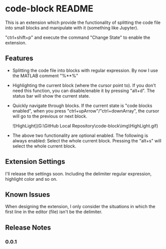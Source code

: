 # code-block README

This is an extension which provide the functionality of splitting the code file into small blocks and manipulate with it (something like Jupyter).

"ctrl+shift+p" and execute the command "Change State" to enable the extension.

## Features

- Splitting the code file into blocks with regular expression. By now I use the MATLAB comment "%**%"

- Highlighting the current block (where the cursor point to). If you don't need this function, you can disable/enable it by pressing "alt+d". The status bar will show the current state.

- Quickly navigate through blocks. If the current state is "code blocks enabled", when you press "ctrl+upArrow"/"ctrl+downArray", the cursor will go to the previous or next block.

  ![HighLight](G:\GitHub Local Repository\code-block\img\HighLight.gif)

  

- The above two functionality are optional enabled. The following is always enabled: Select the whole current block. Pressing the "alt+s" will select the whole current block.

## Extension Settings

I'll release the settings soon. Including the  delimiter regular expression, highlight color and so on.

## Known Issues

When designing the extension, I only consider the situations in which the first line in the editor (file) isn't be the delimiter.

## Release Notes

### 0.0.1




